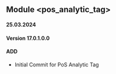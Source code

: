 ## Module <pos_analytic_tag>

#### 25.03.2024
#### Version 17.0.1.0.0
#### ADD
 - Initial Commit for PoS Analytic Tag
